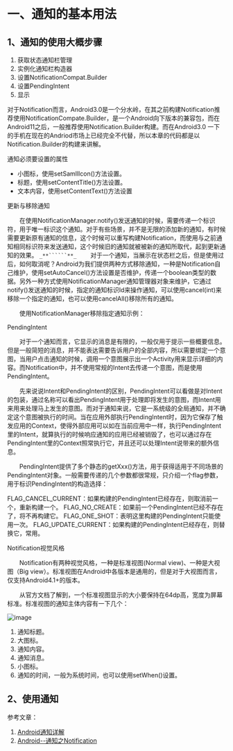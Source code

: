 # 一、通知的基本用法
  
## 1、通知的使用大概步骤
   
1. 获取状态通知栏管理 
1. 实例化通知栏构造器 
1. 设置NotificationCompat.Builder 
1. 设置PendingIntent 
1. 显示

对于Notification而言，Android3.0是一个分水岭，在其之前构建Notification推荐使用NotificationCompate.Builder，是一个Android向下版本的兼容包，而在Android11之后，一般推荐使用Notification.Builder构建。而在Android3.0 一下的手机在现在的Andriod市场上已经完全不代替，所以本章的代码都是以Notification.Builder的构建来讲解。

通知必须要设置的属性

- 小图标，使用setSamllIcon()方法设置。 
- 标题，使用setContentTitle()方法设置。 
- 文本内容，使用setContentText()方法设置

更新与移除通知

　　在使用NotificationManager.notify()发送通知的时候，需要传递一个标识符，用于唯一标识这个通知。对于有些场景，并不是无限的添加新的通知，有时候需要更新原有通知的信息，这个时候可以重写构建Notification，而使用与之前通知相同标识符来发送通知，这个时候旧的通知就被被新的通知所取代，起到更新通知的效果。
```_**``````**_```
　　对于一个通知，当展示在状态栏之后，但是使用过后，如何取消呢？Android为我们提供两种方式移除通知，一种是Notification自己维护，使用setAutoCancel()方法设置是否维护，传递一个boolean类型的数据。另外一种方式使用NotificationManager通知管理器对象来维护，它通过notify()发送通知的时候，指定的通知标识Id来操作通知，可以使用cancel(int)来移除一个指定的通知，也可以使用cancelAll()移除所有的通知。

　　使用NotificationManager移除指定通知示例：

PendingIntent

　　对于一个通知而言，它显示的消息是有限的，一般仅用于提示一些概要信息。但是一般简短的消息，并不能表达需要告诉用户的全部内容，所以需要绑定一个意图，当用户点击通知的时候，调用一个意图展示出一个Activity用来显示详细的内容。而Notification中，并不使用常规的Intent去传递一个意图，而是使用PendingIntent。

　　先来说说Intent和PendingIntent的区别，PendingIntent可以看做是对Intent的包装，通过名称可以看出PendingIntent用于处理即将发生的意图，而Intent用来用来处理马上发生的意图。而对于通知来说，它是一系统级的全局通知，并不确定这个意图被执行的时间。当在应用外部执行PendingIntent时，因为它保存了触发应用的Context，使得外部应用可以如在当前应用中一样，执行PendingIntent里的Intent，就算执行的时候响应通知的应用已经被销毁了，也可以通过存在PendingIntent里的Context照常执行它，并且还可以处理Intent说带来的额外信息。

　　PendingIntent提供了多个静态的getXxx()方法，用于获得适用于不同场景的PendingIntent对象。一般需要传递的几个参数都很常规，只介绍一个flag参数，用于标识PendingIntent的构造选择：

FLAG_CANCEL_CURRENT：如果构建的PendingIntent已经存在，则取消前一个，重新构建一个。
FLAG_NO_CREATE：如果前一个PendingIntent已经不存在了，将不再构建它。
FLAG_ONE_SHOT：表明这里构建的PendingIntent只能使用一次。
FLAG_UPDATE_CURRENT：如果构建的PendingIntent已经存在，则替换它，常用。

Notification视觉风格

　　Notification有两种视觉风格，一种是标准视图(Normal view)、一种是大视图（Big view）。标准视图在Android中各版本是通用的，但是对于大视图而言，仅支持Android4.1+的版本。

　　从官方文档了解到，一个标准视图显示的大小要保持在64dp高，宽度为屏幕标准。标准视图的通知主体内容有一下几个：

![image](http://images.cnitblog.com/blog/234895/201308/03201249-35db35b4805a4ef6940b664f08e9d825.x-png)

1. 通知标题。
1. 大图标。
1. 通知内容。
1. 通知消息。
1. 小图标。
1. 通知的时间，一般为系统时间，也可以使用setWhen()设置。
　
## 2、使用通知


参考文章：
1. [Android通知详解](http://blog.csdn.net/dsc114/article/details/51721472)
1. [Android--通知之Notification](http://www.cnblogs.com/plokmju/p/android_Notification.html)